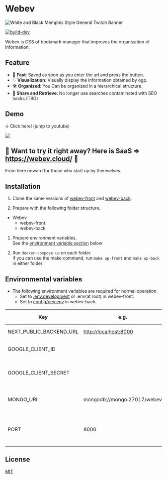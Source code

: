 # Webev

![White and Black Memphis Style General Twitch Banner](https://user-images.githubusercontent.com/48426654/112742744-362dbe80-8fcc-11eb-914f-6b07b48862ac.png)

[![build-dev](https://github.com/itizawa/webev-front/actions/workflows/ci-dev.yml/badge.svg?branch=master)](https://github.com/itizawa/webev-front/actions/workflows/ci-dev.yml)

Webev is OSS of bookmark manager that improves the organization of information.

## Feature

- 🐇 **Fast**: Saved as soon as you enter the url and press the button.
- ✨ **Visualization**: Visually display the information obtained by ogp.
- 🛠 **Organized**: You Can be organized in a hierarchical structure.
- 🤝 **Share and Retrieve**: No longer use searches contaminated with SEO hacks.(TBD)

## Demo

↓ Click here! (jump to youtube) 

<a width="500px" href="https://youtu.be/EmxXCfOtgMU" target="_blank" rel="noopener">
  <img src="https://user-images.githubusercontent.com/48426654/118361581-175ca900-b5c7-11eb-8c61-c5fc69053776.jpg" />
</a>

## :rocket: Want to try it right away? Here is SaaS => <https://webev.cloud/> :rocket:

From here onward for those who start up by themselves.

## Installation

1. Clone the same versions of [webev-front](https://github.com/itizawa/webev-front) and [webev-back](https://github.com/itizawa/webev-back).

1. Prepare with the following folder structure.  

- Webev
  - webev-front
  - webev-back

1. Prepare environment variables.  
See the [environment variable section](https://github.com/itizawa/webev-front/#--environmental-variables) below

1. Run `docker-compose up` on each folder.  
If you can use the make command, run `make up-front` and `make up-back` in either folder

## Environmental variables

- The following environment variables are required for normal operation.
  - Set to [.env.development](https://github.com/itizawa/webev-front/blob/master/.env.development) or .env(at root) in webev-front.
  - Set to [config/dev.env](https://github.com/itizawa/webev-back/blob/master/config/dev.env) in webev-back.

|Key | e.g. | Required | Which set? | What is this? | memo |
|---|---|---|---|---|---|
|NEXT_PUBLIC_BACKEND_URL | <http://localhost:8000> | ✅ | front | url of backend ||
|GOOGLE_CLIENT_ID |  | ✅ | front | client id for authentication of google ||
|GOOGLE_CLIENT_SECRET |  | ✅ | front | client secret for authentication of google ||
|MONGO_URI | mongodb://mongo:27017/webev | ✅ | front and back | For storing credentials for using by next-auth  | |
|PORT | 8000 |  | back | port for server  | Anything other than 3000 is fine |

## License

[MIT](LICENSE)
  
